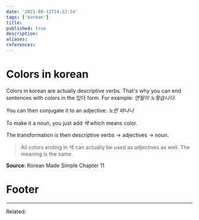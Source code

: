 ```yaml
---
date: '2021-08-11T14:12:54'
tags: ['korean']
title: 
published: true
description:
aliases:
references:
---
```


# Colors in korean
Colors in korean are actually descriptive verbs. That's why you can end sentences with colors in the 있다 form. For example: *연필이 노랗습니다.*

You can then conjugate it to an adjective: *노란 바나나*

To make it a noun, you just add *색* which means color. 

The transformation is then descriptive verbs -> adjectives -> noun.

> All colors ending in 색 can actually be used as adjectives as well. The meaning is the same.

**Source**: Korean Made Simple Chapter 11

# Footer
---
Related: 